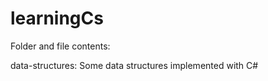 # learningCs
Folder and file contents:

data-structures:
Some data structures implemented with C#





